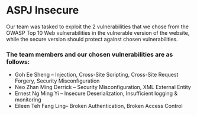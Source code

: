 # ASPJ Insecure

Our team was tasked to exploit the 2 vulnerabilities that we chose from the OWASP Top 10 Web vulnerabilities in the vulnerable version of the website, while the secure version should protect against chosen vulnerabilities. 

### The team members and our chosen vulnerabilities are as follows:

- Goh Ee Sheng – Injection, Cross-Site Scripting, Cross-Site Request Forgery, Security Misconfiguration
- Neo Zhan Ming Derrick – Security Misconfiguration, XML External Entity
- Ernest Ng Ming Yi – Insecure Deserialization, Insufficient logging & monitoring
- Eileen Teh Fang Ling– Broken Authentication, Broken Access Control

